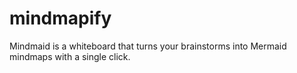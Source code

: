 # mindmapify
Mindmaid is a whiteboard that turns your brainstorms into Mermaid mindmaps with a single click.
